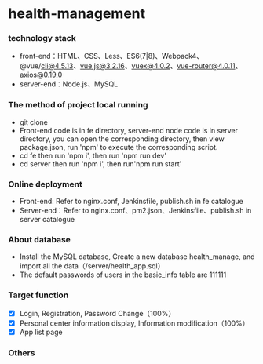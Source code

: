 # health-management
### technology stack

- front-end：HTML、CSS、Less、ES6(7|8)、Webpack4、@vue/cli@4.5.13、vue.js@3.2.16、vuex@4.0.2、vue-router@4.0.11、axios@0.19.0
- server-end：Node.js、MySQL

### The method of project local running

- git clone
- Front-end code is in fe directory, server-end node code is in server directory, you can open the corresponding directory, then view package.json, run 'npm' to execute the corresponding script.
- cd fe then run 'npm i', then run 'npm run dev'
- cd server then run 'npm i', then run'npm run start'

### Online deployment

- Front-end: Refer to nginx.conf, Jenkinsfile, publish.sh in fe catalogue
- Server-end：Refer to nginx.conf、pm2.json、Jenkinsfile、publish.sh in server catalogue

### About database

 - Install the MySQL database, Create a new database health_manage, and import all the data（/server/health_app.sql）
 - The default passwords of users in the basic_info table are 111111
 
### Target function

- [x] Login, Registration, Password Change（100%）
- [x] Personal center information display, Information modification（100%）
- [x] App list page

### Others
